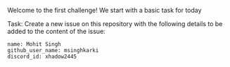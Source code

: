Welcome to the first challenge! We start with a basic task for today

Task: 
Create a new issue on this repository with the following details to be added to the content of the issue:

```
name: Mohit Singh
github_user_name: msinghkarki
discord_id: xhadow2445
```
